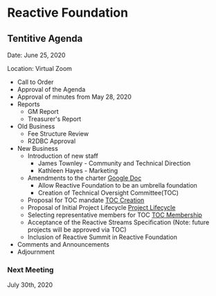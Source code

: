 # Reactive Foundation

## Tentitive Agenda

Date: June 25, 2020

Location: Virtual Zoom

 - Call to Order
  -  Approval of the Agenda
  -  Approval of minutes from May 28, 2020
 - Reports
    - GM Report
    - Treasurer's Report
 - Old Business
    - Fee Structure Review 
    - R2DBC Approval
 - New Business
   - Introduction of new staff
     - James Townley - Community and Technical Direction
     - Kathleen Hayes - Marketing
   - Amendments to the charter [Google Doc](https://docs.google.com/document/d/1OvIdmkdLcz38eLq89dwuByzIi19WGMEH-cwo2c_zy6s)
     -  Allow Reactive Foundation to be an umbrella foundation
     -  Creation of Technical Oversight Committee(TOC) 
   - Proposal for TOC mandate [TOC Creation](proposal_toc_creation.md)
   - Proposal of Initial Project Lifecycle [Project Lifecycle](proposal_toc_project_lifecycle.md)
   - Selecting representative members for TOC [TOC Membership](proposal_toc_initial_membership.md)
   - Acceptance of the Reactive Streams Specification (Note: future projects will be approved via TOC)
   - Inclusion of Reactive Summit in Reactive Foundation
 - Comments and Announcements
 - Adjournment

### Next Meeting 
July 30th, 2020
